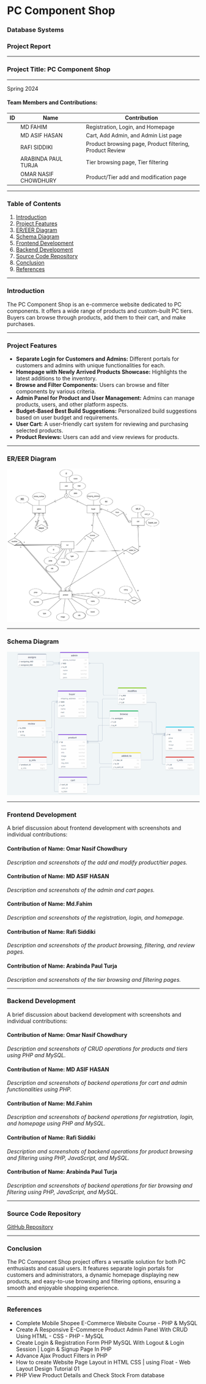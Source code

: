 # PC Component Shop

### Database Systems
### Project Report

---

### Project Title: PC Component Shop

---


Spring 2024

#### Team Members and Contributions:
| ID | Name | Contribution |
| --- | --- | --- |
|  | MD FAHIM | Registration, Login, and Homepage |
|  | MD ASIF HASAN | Cart, Add Admin, and Admin List page |
|  | RAFI SIDDIKI | Product browsing page, Product filtering, Product Review |
|  | ARABINDA PAUL TURJA | Tier browsing page, Tier filtering |
|  | OMAR NASIF CHOWDHURY | Product/Tier add and modification page |

---

### Table of Contents

1. [Introduction](#introduction)
2. [Project Features](#project-features)
3. [ER/EER Diagram](#er-eer-diagram)
4. [Schema Diagram](#schema-diagram)
5. [Frontend Development](#frontend-development)
6. [Backend Development](#backend-development)
7. [Source Code Repository](#source-code-repository)
8. [Conclusion](#conclusion)
9. [References](#references)

---

### Introduction

The PC Component Shop is an e-commerce website dedicated to PC components. It offers a wide range of products and custom-built PC tiers. Buyers can browse through products, add them to their cart, and make purchases.

---

### Project Features

- **Separate Login for Customers and Admins:** Different portals for customers and admins with unique functionalities for each.
- **Homepage with Newly Arrived Products Showcase:** Highlights the latest additions to the inventory.
- **Browse and Filter Components:** Users can browse and filter components by various criteria.
- **Admin Panel for Product and User Management:** Admins can manage products, users, and other platform aspects.
- **Budget-Based Best Build Suggestions:** Personalized build suggestions based on user budget and requirements.
- **User Cart:** A user-friendly cart system for reviewing and purchasing selected products.
- **Product Reviews:** Users can add and view reviews for products.

---

### ER/EER Diagram

<img src="EER.jpg" width=400 height=400/>

---

### Schema Diagram

<img src="SCHEMA.png"/>

---

### Frontend Development

A brief discussion about frontend development with screenshots and individual contributions:

#### Contribution of Name: Omar Nasif Chowdhury
*Description and screenshots of the add and modify product/tier pages.*

#### Contribution of Name: MD ASIF HASAN
*Description and screenshots of the admin and cart pages.*

#### Contribution of Name: Md.Fahim
*Description and screenshots of the registration, login, and homepage.*

#### Contribution of Name: Rafi Siddiki
*Description and screenshots of the product browsing, filtering, and review pages.*

#### Contribution of Name: Arabinda Paul Turja
*Description and screenshots of the tier browsing and filtering pages.*

---

### Backend Development

A brief discussion about backend development with screenshots and individual contributions:

#### Contribution of  Name: Omar Nasif Chowdhury
*Description and screenshots of CRUD operations for products and tiers using PHP and MySQL.*

#### Contribution of  Name: MD ASIF HASAN
*Description and screenshots of backend operations for cart and admin functionalities using PHP.*

#### Contribution of Name: Md.Fahim
*Description and screenshots of backend operations for registration, login, and homepage using PHP and MySQL.*

#### Contribution of Name: Rafi Siddiki
*Description and screenshots of backend operations for product browsing and filtering using PHP, JavaScript, and MySQL.*

#### Contribution of Name: Arabinda Paul Turja
*Description and screenshots of backend operations for tier browsing and filtering using PHP, JavaScript, and MySQL.*

---

### Source Code Repository

[GitHub Repository](https://github.com/asifhasan007/CSE370-Project-Group3.git)

---

### Conclusion

The PC Component Shop project offers a versatile solution for both PC enthusiasts and casual users. It features separate login portals for customers and administrators, a dynamic homepage displaying new products, and easy-to-use browsing and filtering options, ensuring a smooth and enjoyable shopping experience.

---

### References

- Complete Mobile Shopee E-Commerce Website Course - PHP & MySQL
- Create A Responsive E-Commerce Product Admin Panel With CRUD Using HTML - CSS - PHP - MySQL
- Create Login & Registration Form PHP MySQL With Logout & Login Session | Login & Signup Page In PHP
- Advance Ajax Product Filters in PHP
- How to create Website Page Layout in HTML CSS | using Float - Web Layout Design Tutorial 01
- PHP View Product Details and Check Stock From database
